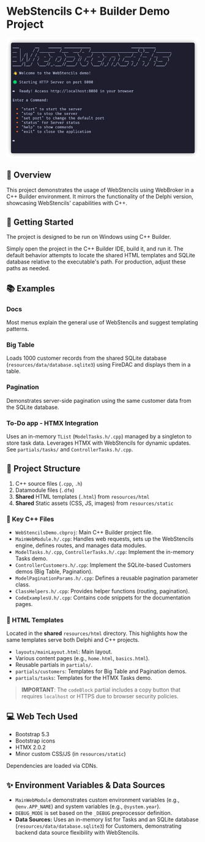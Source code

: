 # WebStencils C++ Builder Demo Project

![WebStencils screenshot](../../.github/images/WebBroker.png)

## 🌟 Overview
This project demonstrates the usage of WebStencils using WebBroker in a C++ Builder environment. It mirrors the functionality of the Delphi version, showcasing WebStencils' capabilities with C++.

## 🚦 Getting Started
The project is designed to be run on Windows using C++ Builder.

Simply open the project in the C++ Builder IDE, build it, and run it. The default behavior attempts to locate the shared HTML templates and SQLite database relative to the executable's path. For production, adjust these paths as needed.

## 📚 Examples
### Docs
Most menus explain the general use of WebStencils and suggest templating patterns.

### Big Table
Loads 1000 customer records from the shared SQLite database (`resources/data/database.sqlite3`) using FireDAC and displays them in a table.

### Pagination
Demonstrates server-side pagination using the same customer data from the SQLite database.

### To-Do app - HTMX Integration
Uses an in-memory `TList` (`ModelTasks.h/.cpp`) managed by a singleton to store task data. Leverages HTMX with WebStencils for dynamic updates. See `partials/tasks/` and `ControllerTasks.h/.cpp`.

## 📁 Project Structure
1.  C++ source files (`.cpp`, `.h`)
2.  Datamodule files (`.dfm`)
3.  **Shared** HTML templates (`.html`) from `resources/html`
4.  **Shared** Static assets (CSS, JS, images) from `resources/static`

### 🔑 Key C++ Files
- `WebStencilsDemo.cbproj`: Main C++ Builder project file.
- `MainWebModule.h/.cpp`: Handles web requests, sets up the WebStencils engine, defines routes, and manages data modules.
- `ModelTasks.h/.cpp`, `ControllerTasks.h/.cpp`: Implement the in-memory Tasks demo.
- `ControllerCustomers.h/.cpp`: Implement the SQLite-based Customers demos (Big Table, Pagination).
- `ModelPaginationParams.h/.cpp`: Defines a reusable pagination parameter class.
- `ClassHelpers.h/.cpp`: Provides helper functions (routing, pagination).
- `CodeExamplesU.h/.cpp`: Contains code snippets for the documentation pages.

### 📄 HTML Templates
Located in the **shared** `resources/html` directory. This highlights how the same templates serve both Delphi and C++ projects.
- `layouts/mainLayout.html`: Main layout.
- Various content pages (e.g., `home.html`, `basics.html`).
- Reusable partials in `partials/`.
- `partials/customers`: Templates for Big Table and Pagination demos.
- `partials/tasks`: Templates for the HTMX Tasks demo.

> **IMPORTANT**: The `codeBlock` partial includes a copy button that requires `localhost` or HTTPS due to browser security policies.

## 💻 Web Tech Used
- Bootstrap 5.3
- Bootstrap icons
- HTMX 2.0.2
- Minor custom CSS/JS (in `resources/static`)

Dependencies are loaded via CDNs.

## ✨ Environment Variables & Data Sources
- `MainWebModule` demonstrates custom environment variables (e.g., `@env.APP_NAME`) and system variables (e.g., `@system.year`).
- `DEBUG_MODE` is set based on the `_DEBUG` preprocessor definition.
- **Data Sources:** Uses an in-memory list for Tasks and an SQLite database (`resources/data/database.sqlite3`) for Customers, demonstrating backend data source flexibility with WebStencils. 